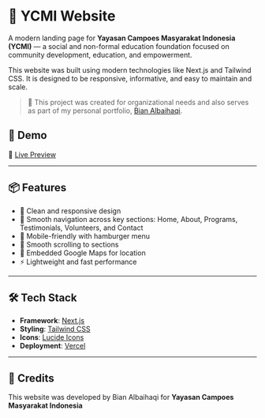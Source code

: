 # 🌱 YCMI Website

A modern landing page for **Yayasan Campoes Masyarakat Indonesia (YCMI)** — a social and non-formal education foundation focused on community development, education, and empowerment.

This website was built using modern technologies like Next.js and Tailwind CSS. It is designed to be responsive, informative, and easy to maintain and scale.

> 🎯 This project was created for organizational needs and also serves as part of my personal portfolio, [Bian Albaihaqi](https://github.com/albaihaqi354).

## 🚀 Demo

🔗 [Live Preview](https://yayasan-website-jet.vercel.app/)

---

## 📦 Features

- 🎨 Clean and responsive design
- 📄 Smooth navigation across key sections: Home, About, Programs, Testimonials, Volunteers, and Contact
- 📱 Mobile-friendly with hamburger menu
- 🧭 Smooth scrolling to sections
- 📍 Embedded Google Maps for location
- ⚡ Lightweight and fast performance

---

## 🛠️ Tech Stack

- **Framework**: [Next.js](https://nextjs.org/)
- **Styling**: [Tailwind CSS](https://tailwindcss.com/)
- **Icons**: [Lucide Icons](https://lucide.dev/)
- **Deployment**: [Vercel](https://vercel.com/)

---

## 🙌 Credits

This website was developed by Bian Albaihaqi for **Yayasan Campoes Masyarakat Indonesia**
